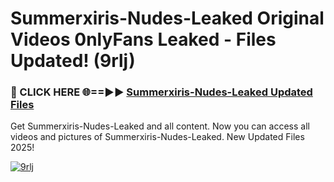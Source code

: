 # Summerxiris-Nudes-Leaked Original Videos 0nlyFans Leaked - Files Updated! (9rlj)

<h3>🔴 CLICK HERE 🌐==►► <a href="https://tinyurl.com/yc6ubb5a" rel="nofollow">Summerxiris-Nudes-Leaked Updated Files</a></h3>

Get Summerxiris-Nudes-Leaked and all content. Now you can access all videos and pictures of Summerxiris-Nudes-Leaked. New Updated Files 2025!

[![9rlj](https://i.imgur.com/7eu0CRL.gif)](https://tinyurl.com/yc6ubb5a)
